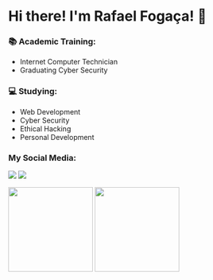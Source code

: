 # Hi there! I'm Rafael Fogaça! 👋
 
### 📚 Academic Training:
- Internet Computer Technician
- Graduating Cyber Security

### 💻 Studying:
- Web Development
- Cyber Security
- Ethical Hacking
- Personal Development

### My Social Media:
[<img src="https://img.shields.io/badge/linkedin-%230077B5.svg?&style=for-the-badge&logo=linkedin&logoColor=white" />](https://www.linkedin.com/in/furigato/) [<img src="https://img.shields.io/badge/instagram-%23E4405F.svg?&style=for-the-badge&logo=instagram&logoColor=white" />](https://www.instagram.com/furigato/)


<div align="left" display="inline-block">
<img height="170em" src="https://github-readme-stats.vercel.app/api/top-langs/?username=furigato&show_icons=true&hide_border=true&layout=compact&langs_count=8&theme=dark"/>	
<img height="170em" src="https://github-readme-stats.vercel.app/api?username=furigato&show_icons=true&hide_border=true&count_private=true&include_all_commits=true&theme=dark" />
</div><br>	
